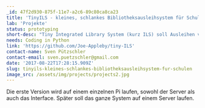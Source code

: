 ```yaml
---
_id: 47f2d930-875f-11e7-a2c6-89c80ca8ca23
title: 'TinyILS - kleines, schlankes Bibliotheksausleihsystem für Schulen'
lab: 'Projekte'
status: prototyping
short-desc: "Tiny Integrated Library System (kurz ILS) soll Ausleihen von Büchern in Schulen verwalten. Es verwaltet es keine Ausleihzeiten, Budgets o.Ä.\r\nEs ermöglicht aber Schulen, konkrete Bücher einem Ausleihenden zuzuordnen. Es soll auf einem Pi laufen.\r\nTechnologien sind: HTML, CSS, Python, PostgreSQL."
needs: Coding in Python
link: 'https://github.com/Joe-Appleby/tiny-ILS'
contact-name: Sven Pützschler
contact-email: sven.puetzschler@gmail.com
date: '2017-08-22T17:28:15.909Z'
slug: tinyils-kleines-schlankes-bibliotheksausleihsystem-fur-schulen
image_src: /assets/img/projects/projects2.jpg
---
```

Die erste Version wird auf einem einzelnen Pi laufen, sowohl der Server als auch das Interface. Später soll das ganze System auf einem Server laufen.
